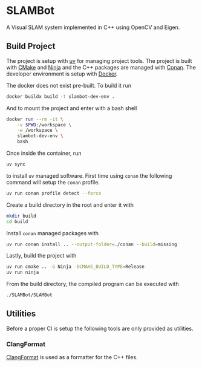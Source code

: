 # SLAMBot

A Visual SLAM system implemented in C++ using OpenCV and Eigen.

## Build Project
The project is setup with [uv](https://github.com/astral-sh/uv) for managing
project tools. The project is built with [CMake](https://cmake.org/) and
[Ninja](https://ninja-build.org/) and the C++ packages are managed with [Conan](https://conan.io/). The developer environment is setup with [Docker](https://www.docker.com/).

The docker does not exist pre-built. To build it run
```sh
docker buildx build -t slambot-dev-env .
```
And to mount the project and enter with a bash shell
```sh
docker run --rm -it \
    -v $PWD:/workspace \
    -w /workspace \
    slambot-dev-env \
    bash
```

Once inside the container, run
```sh
uv sync
```
to install `uv` managed software. First time using `conan` the following command
will setup the `conan` profile.
```sh
uv run conan profile detect --force
```
Create a build directory in the root and enter it with
```sh
mkdir build
cd build
```
Install `conan` managed packages with
```sh
uv run conan install .. --output-folder=./conan --build=missing
```
Lastly, build the project with
```sh
uv run cmake .. -G Ninja -DCMAKE_BUILD_TYPE=Release
uv run ninja
```

From the build directory, the compiled program can be executed with
```sh
./SLAMBot/SLAMBot
```

## Utilities
Before a proper CI is setup the following tools are only provided as utilities.
### ClangFormat
[ClangFormat](https://clang.llvm.org/docs/ClangFormat.html) is used as a formatter for the C++ files.

